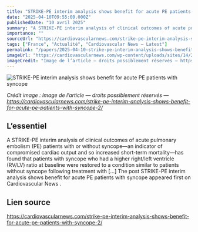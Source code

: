 ```yaml
---
title: "STRIKE-PE interim analysis shows benefit for acute PE patients with syncope"
date: "2025-04-10T09:55:00.000Z"
publishedDate: "10 avril 2025"
summary: "A STRIKE-PE interim analysis of clinical outcomes of acute pulmonary embolism (PE) patients with or without syncope­—an indicator of compromised cardiac output and so increased short-term mortality—has found that patients with syncope who had a higher right/left ventricle (RV/LV) ratio at baseline were restored to a condition similar to patients without syncope following treatment with [&#8230;] The post STRIKE-PE interim analysis shows benefit for acute PE patients with syncope appeared first on Cardiovascular News ."
importance: ""
sourceUrl: "https://cardiovascularnews.com/strike-pe-interim-analysis-shows-benefit-for-acute-pe-patients-with-syncope-2/"
tags: ["France", "Actualité", "Cardiovascular News — Latest"]
permalink: "/papers/2025-04-10-strike-pe-interim-analysis-shows-benefit-for-acute-pe-patients-with-syncope"
imageUrl: "https://cardiovascularnews.com/wp-content/uploads/sites/14/2025/04/Image-2-scaled.jpg"
imageCredit: "Image de l’article — droits possiblement réservés — https://cardiovascularnews.com/strike-pe-interim-analysis-shows-benefit-for-acute-pe-patients-with-syncope-2/"
---
```


![STRIKE-PE interim analysis shows benefit for acute PE patients with syncope](https://cardiovascularnews.com/wp-content/uploads/sites/14/2025/04/Image-2-scaled.jpg)

*Crédit image : Image de l’article — droits possiblement réservés — https://cardiovascularnews.com/strike-pe-interim-analysis-shows-benefit-for-acute-pe-patients-with-syncope-2/*

## L’essentiel

A STRIKE-PE interim analysis of clinical outcomes of acute pulmonary embolism (PE) patients with or without syncope­—an indicator of compromised cardiac output and so increased short-term mortality—has found that patients with syncope who had a higher right/left ventricle (RV/LV) ratio at baseline were restored to a condition similar to patients without syncope following treatment with [&#8230;] The post STRIKE-PE interim analysis shows benefit for acute PE patients with syncope appeared first on Cardiovascular News .

## Lien source

https://cardiovascularnews.com/strike-pe-interim-analysis-shows-benefit-for-acute-pe-patients-with-syncope-2/
